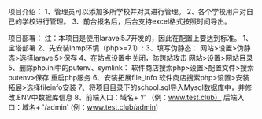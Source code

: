 项目介绍：
1、管理员可以添加多所学校并对其进行管理。
2、各个学校用户对自己的学校进行管理。
3、前台报名后，后台支持excel格式按照时间导出。

项目部署：
注：本项目是使用laravel5.7开发的，因此在配置上要达到标准。
1、宝塔部署
2、先安装lnmp环境（php>=7.1）:
3、填写伪静态：
      网站>设置>伪静态>选择laravel5>保存
4、在站点设置中关闭，防跨站攻击
      网站>设置>网站目录
5、删除php.ini中的putenv、symlink：
      软件商店搜索php>设置>配置文件>搜索putenv>保存
      重启php服务
6、安装拓展file_info
     软件商店搜索php>设置>安装拓展>选择fileinfo安装
7、将项目目录下的school.sql导入Mysql数据库中，并修改.ENV中数据库信息
8、前端入口：域名+ ‘/’       （例：www.test.club）
     后端入口：域名+ '/admin'    (例：www.test.club/admin)
